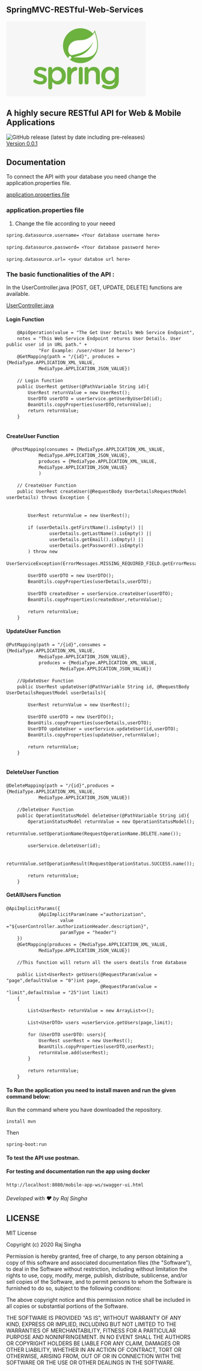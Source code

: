 ## SpringMVC-RESTful-Web-Services

<img src="images/spring-logo.png"  height="200" >

## A highly secure RESTful API for Web & Mobile Applications

![GitHub release (latest by date including pre-releases)](https://img.shields.io/github/v/release/rajsingha/SpringMVC-Mobile-App-Web-Services?include_releases) <br>
[Version 0.0.1](https://github.com/rajsingha/SpringMVC-Mobile-App-Web-Services/releases)

## Documentation

To connect the API with your database you need change the application.properties file.<br>

[application.properties file](https://github.com/rajsingha/SpringMVC-Mobile-App-Web-Services/blob/master/src/main/resources/application.properties)

### application.properties file

1. Change the file according to your neeed

```
spring.datasource.username= <Your database username here>

spring.datasource.password= <Your database password here>

spring.datasource.url= <your databse url here> 

```
### The basic functionalities of the API :

In the UserController.java [POST, GET, UPDATE, DELETE] functions are available.<br>

[UserController.java](https://github.com/rajsingha/SpringMVC-Mobile-App-Web-Services/blob/master/src/main/java/com/webservice/mobile/app/ui/controller/UserController.java)

#### Login Function

```  
    @ApiOperation(value = "The Get User Details Web Service Endpoint",
    notes = "This Web Service Endpoint returns User Details. User public user id in URL path." +
            "For Example: /user/<User Id here>")
    @GetMapping(path = "/{id}", produces = {MediaType.APPLICATION_XML_VALUE,
            MediaType.APPLICATION_JSON_VALUE})
    
    // Login function
    public UserRest getUser(@PathVariable String id){
        UserRest returnValue = new UserRest();
        UserDTO userDTO = userService.getUserByUserId(id);
        BeanUtils.copyProperties(userDTO,returnValue);
        return returnValue;
    }
    
```

#### CreateUser Function

```
  @PostMapping(consumes = {MediaType.APPLICATION_XML_VALUE,
            MediaType.APPLICATION_JSON_VALUE},
            produces = {MediaType.APPLICATION_XML_VALUE,
            MediaType.APPLICATION_JSON_VALUE}
            )
            
    // CreateUser Function        
    public UserRest createUser(@RequestBody UserDetailsRequestModel userDetails) throws Exception {


        UserRest returnValue = new UserRest();

        if (userDetails.getFirstName().isEmpty() ||
                userDetails.getLastName().isEmpty() ||
                userDetails.getEmail().isEmpty() ||
                userDetails.getPassword().isEmpty()
        ) throw new
                UserServiceException(ErrorMessages.MISSING_REQUIRED_FIELD.getErrorMessage());

        UserDTO userDTO = new UserDTO();
        BeanUtils.copyProperties(userDetails,userDTO);

        UserDTO createdUser = userService.createUser(userDTO);
        BeanUtils.copyProperties(createdUser,returnValue);

        return returnValue;
    }

```
#### UpdateUser Function

```
@PutMapping(path = "/{id}",consumes = {MediaType.APPLICATION_XML_VALUE,
            MediaType.APPLICATION_JSON_VALUE},
            produces = {MediaType.APPLICATION_XML_VALUE,
                    MediaType.APPLICATION_JSON_VALUE})
      
    //UpdateUser Function 
    public UserRest updateUser(@PathVariable String id, @RequestBody UserDetailsRequestModel userDetails){

        UserRest returnValue = new UserRest();

        UserDTO userDTO = new UserDTO();
        BeanUtils.copyProperties(userDetails,userDTO);
        UserDTO updateUser = userService.updateUser(id,userDTO);
        BeanUtils.copyProperties(updateUser,returnValue);

        return returnValue;
    }
    
```
#### DeleteUser Function

```
@DeleteMapping(path = "/{id}",produces = {MediaType.APPLICATION_XML_VALUE,
            MediaType.APPLICATION_JSON_VALUE})
            
    //DeleteUser Function        
    public OperationStatusModel deleteUser(@PathVariable String id){
        OperationStatusModel returnValue = new OperationStatusModel();
        returnValue.setOperationName(RequestOperationName.DELETE.name());

        userService.deleteUser(id);

        returnValue.setOperationResult(RequestOperationStatus.SUCCESS.name());

        return returnValue;
    }

```

#### GetAllUsers Function

```
@ApiImplicitParams({
            @ApiImplicitParam(name ="authorization",
                    value ="${userController.authorizationHeader.description}",
                    paramType = "header")
    })
    @GetMapping(produces = {MediaType.APPLICATION_XML_VALUE,
            MediaType.APPLICATION_JSON_VALUE})
            
    //This function will return all the users deatils from database
    
    public List<UserRest> getUsers(@RequestParam(value = "page",defaultValue = "0")int page,
                                   @RequestParam(value = "limit",defaultValue = "25")int limit)
    {

        List<UserRest> returnValue = new ArrayList<>();

        List<UserDTO> users =userService.getUsers(page,limit);

        for (UserDTO userDTO: users){
            UserRest userRest = new UserRest();
            BeanUtils.copyProperties(userDTO,userRest);
            returnValue.add(userRest);
        }

        return returnValue;
    }

```
#### To Run the application you need to install maven and run the given command below:

Run the command where you have downloaded the repository.

```
install mvn
```
Then
```
spring-boot:run
```
#### To test the API use postman.

#### For testing and documentation run the app using docker
```
http://localhost:8080/mobile-app-ws/swagger-ui.html

```


###### Developed with ❤️ by Raj Singha

## LICENSE

MIT License

Copyright (c) 2020 Raj Singha

Permission is hereby granted, free of charge, to any person obtaining a copy
of this software and associated documentation files (the "Software"), to deal
in the Software without restriction, including without limitation the rights
to use, copy, modify, merge, publish, distribute, sublicense, and/or sell
copies of the Software, and to permit persons to whom the Software is
furnished to do so, subject to the following conditions:

The above copyright notice and this permission notice shall be included in all
copies or substantial portions of the Software.

THE SOFTWARE IS PROVIDED "AS IS", WITHOUT WARRANTY OF ANY KIND, EXPRESS OR
IMPLIED, INCLUDING BUT NOT LIMITED TO THE WARRANTIES OF MERCHANTABILITY,
FITNESS FOR A PARTICULAR PURPOSE AND NONINFRINGEMENT. IN NO EVENT SHALL THE
AUTHORS OR COPYRIGHT HOLDERS BE LIABLE FOR ANY CLAIM, DAMAGES OR OTHER
LIABILITY, WHETHER IN AN ACTION OF CONTRACT, TORT OR OTHERWISE, ARISING FROM,
OUT OF OR IN CONNECTION WITH THE SOFTWARE OR THE USE OR OTHER DEALINGS IN THE
SOFTWARE.

